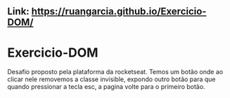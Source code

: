 ## Link: https://ruangarcia.github.io/Exercicio-DOM/

# Exercicio-DOM
Desafio proposto pela plataforma da rocketseat. 
Temos um botão onde ao clicar nele removemos a classe invisible, 
expondo outro botão para que quando pressionar a tecla esc, 
a pagina volte para o primeiro botão.
